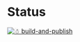 # Status

[![☃ build-and-publish](https://github.com/mazoea/docker-mypy/actions/workflows/ci.yml/badge.svg?branch=latest)](https://github.com/mazoea/docker-mypy/actions/workflows/ci.yml)
